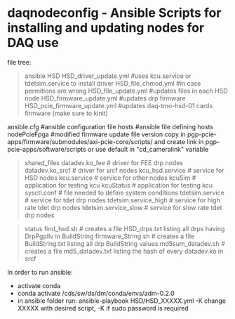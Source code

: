 # daqnodeconfig - Ansible Scripts for installing and updating nodes for DAQ use
file tree:

>ansible
  HSD
    HSD_driver_update.yml         #uses kcu.service or tdetsim.service to install driver
    HSD_file_chmod.yml            #in case permitions are wrong
    HSD_file_update.yml           #updates files in each HSD node
    HSD_firmware_update.yml       #updates drp firmware
    HSD_pcie_firmware_update.yml  #updates daq-tmo-hsd-01 cards firmware (make sure to kinit)
  
  ansible.cfg                     #ansible configuration file
  hosts                           #ansible file defining hosts
  nodePcieFpga                    #modified firmware update file version copy in pgp-pcie-apps/firmware/submodules/axi-pcie-core/scripts/ and create link in pgp-pcie-apps/software/scripts or use default in "cd_cameralink" variable

>shared_files
  datadev.ko_fee            # driver for FEE drp nodes
  datadev.ko_srcf           # driver for srcf nodes
  kcu_hsd.service           # service for HSD nodes
  kcu.service               # service for other nodes
  kcuSim                    # application for testing kcu
  kcuStatus                 # application for testing kcu
  sysctl.conf               # file needed to define system conditions
  tdetsim.service           # service for tdet drp nodes
  tdetsim.service_high      # service for high rate tdet drp nodes
  tdetsim.service_slow      # service for slow rate tdet drp nodes

>status
  find_hsd.sh               # creates a file HSD_drps.txt listing all drps having DrpPgpIlv in BuildString
  firmware_String.sh        # creates a file BuildString.txt listing all drp BuildString values
  md5sum_datadev.sh         # creates a file md5_datadev.txt listing the hash of every datadev.ko in srcf


In order to run ansible:
- activate conda
- conda activate /cds/sw/ds/dm/conda/envs/adm-0.2.0
- in ansible folder run:
  ansible-playbook HSD/HSD_XXXXX.yml -K 
  change XXXXX with desired script, -K if sudo password is required



